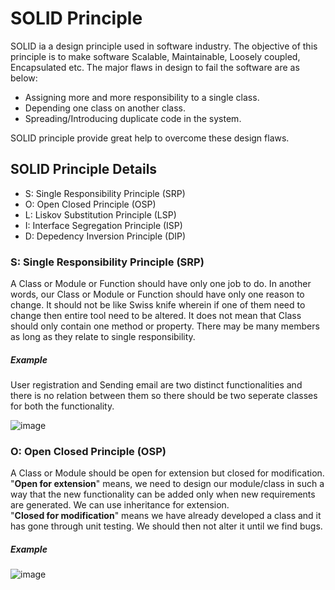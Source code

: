 # SOLID Principle
SOLID ia a design principle used in software industry. The objective of this principle is to make software Scalable, Maintainable, Loosely coupled, Encapsulated etc.
The major flaws in design to fail the software are as below:
- Assigning more and more responsibility to a single class.
- Depending one class on another class.
- Spreading/Introducing duplicate code in the system.

SOLID principle provide great help to overcome these design flaws.

## SOLID Principle Details

- S: Single Responsibility Principle (SRP)
- O: Open Closed Principle (OSP)
- L: Liskov Substitution Principle (LSP)
- I: Interface Segregation Principle (ISP)
- D: Depedency Inversion Principle (DIP)

### S: Single Responsibility Principle (SRP)
A Class or Module or Function should have only one job to do. In another words, our Class or Module or Function should have only one reason to change. 
It should not be like Swiss knife wherein if one of them need to change then entire tool need to be altered. It does not mean that Class should only contain one method or property. There may be many members as long as they relate to single responsibility.
##### Example
User registration and Sending email are two distinct functionalities and there is no relation between them so there should be two seperate classes for both the functionality.

![image](https://user-images.githubusercontent.com/84455469/137142137-7a2e2a4e-ec18-4b55-b283-02995f984a34.png)

### O: Open Closed Principle (OSP)
A Class or Module should be open for extension but closed for modification.<br/>
"<b>Open for extension</b>" means, we need to design our module/class in such a way that the new functionality can be added only when new requirements are generated. We can use inheritance for extension.<br/>
"<b>Closed for modification</b>" means we have already developed a class and it has gone through unit testing. We should then not alter it until we find bugs.

##### Example

![image](https://user-images.githubusercontent.com/84455469/137136281-c9998e16-aaae-493f-bc96-8e94cd2afecb.png)

